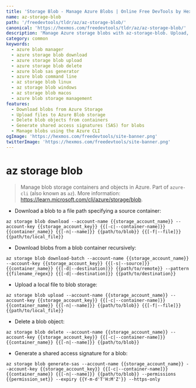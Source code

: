 ```yaml
---
title: 'Storage Blob - Manage Azure Blobs | Online Free DevTools by Hexmos'
name: az-storage-blob
path: '/freedevtools/tldr/az/az-storage-blob/'
canonical: 'https://hexmos.com/freedevtools/tldr/az/az-storage-blob/'
description: 'Manage Azure storage blobs with az-storage-blob. Upload, download, delete, and generate SAS tokens for your blobs. Free online tool, no registration required.'
category: common
keywords:
  - azure blob manager
  - azure storage blob download
  - azure storage blob upload
  - azure storage blob delete
  - azure blob sas generator
  - azure blob command line
  - az storage blob linux
  - az storage blob windows
  - az storage blob macos
  - azure blob storage management
features:
  - Download blobs from Azure Storage
  - Upload files to Azure Blob storage
  - Delete blob objects from containers
  - Generate shared access signatures (SAS) for blobs
  - Manage blobs using the Azure CLI
ogImage: 'https://hexmos.com/freedevtools/site-banner.png'
twitterImage: 'https://hexmos.com/freedevtools/site-banner.png'
---
```


# az storage blob

> Manage blob storage containers and objects in Azure.
> Part of `azure-cli` (also known as `az`).
> More information: <https://learn.microsoft.com/cli/azure/storage/blob>.

- Download a blob to a file path specifying a source container:

`az storage blob download --account-name {{storage_account_name}} --account-key {{storage_account_key}} {{[-c|--container-name]}} {{container_name}} {{[-n|--name]}} {{path/to/blob}} {{[-f|--file]}} {{path/to/local_file}}`

- Download blobs from a blob container recursively:

`az storage blob download-batch --account-name {{storage_account_name}} --account-key {{storage_account_key}} {{[-s|--source]}} {{container_name}} {{[-d|--destination]}} {{path/to/remote}} --pattern {{filename_regex}} {{[-d|--destination]}} {{path/to/destination}}`

- Upload a local file to blob storage:

`az storage blob upload --account-name {{storage_account_name}} --account-key {{storage_account_key}} {{[-c|--container-name]}} {{container_name}} {{[-n|--name]}} {{path/to/blob}} {{[-f|--file]}} {{path/to/local_file}}`

- Delete a blob object:

`az storage blob delete --account-name {{storage_account_name}} --account-key {{storage_account_key}} {{[-c|--container-name]}} {{container_name}} {{[-n|--name]}} {{path/to/blob}}`

- Generate a shared access signature for a blob:

`az storage blob generate-sas --account-name {{storage_account_name}} --account-key {{storage_account_key}} {{[-c|--container-name]}} {{container_name}} {{[-n|--name]}} {{path/to/blob}} --permissions {{permission_set}} --expiry {{Y-m-d'T'H:M'Z'}} --https-only`
